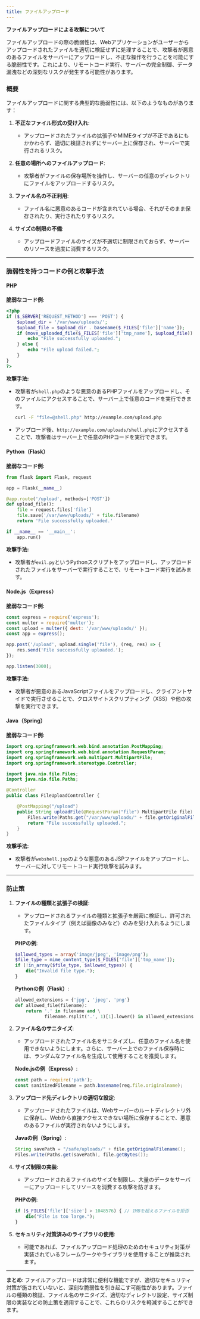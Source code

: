 ```yaml
---
title: ファイルアップロード
---
```


**ファイルアップロードによる攻撃について**

ファイルアップロードの際の脆弱性は、Webアプリケーションがユーザーからアップロードされたファイルを適切に検証せずに処理することで、攻撃者が悪意のあるファイルをサーバーにアップロードし、不正な操作を行うことを可能にする脆弱性です。これにより、リモートコード実行、サーバーの完全制御、データ漏洩などの深刻なリスクが発生する可能性があります。

### **概要**

ファイルアップロードに関する典型的な脆弱性には、以下のようなものがあります：

1. **不正なファイル形式の受け入れ**:
   - アップロードされたファイルの拡張子やMIMEタイプが不正であるにもかかわらず、適切に検証されずにサーバー上に保存され、サーバーで実行されるリスク。

2. **任意の場所へのファイルアップロード**:
   - 攻撃者がファイルの保存場所を操作し、サーバーの任意のディレクトリにファイルをアップロードするリスク。

3. **ファイル名の不正利用**:
   - ファイル名に悪意のあるコードが含まれている場合、それがそのまま保存されたり、実行されたりするリスク。

4. **サイズの制限の不備**:
   - アップロードファイルのサイズが不適切に制限されておらず、サーバーのリソースを過度に消費するリスク。

---

### **脆弱性を持つコードの例と攻撃手法**

#### **PHP**

**脆弱なコード例:**
```php
<?php
if ($_SERVER['REQUEST_METHOD'] === 'POST') {
    $upload_dir = '/var/www/uploads/';
    $upload_file = $upload_dir . basename($_FILES['file']['name']);
    if (move_uploaded_file($_FILES['file']['tmp_name'], $upload_file)) {
        echo "File successfully uploaded.";
    } else {
        echo "File upload failed.";
    }
}
?>
```

**攻撃手法:**
- 攻撃者が`shell.php`のような悪意のあるPHPファイルをアップロードし、そのファイルにアクセスすることで、サーバー上で任意のコードを実行できます。
  ```bash
  curl -F "file=@shell.php" http://example.com/upload.php
  ```
- アップロード後、`http://example.com/uploads/shell.php`にアクセスすることで、攻撃者はサーバー上で任意のPHPコードを実行できます。

#### **Python（Flask）**

**脆弱なコード例:**
```python
from flask import Flask, request

app = Flask(__name__)

@app.route('/upload', methods=['POST'])
def upload_file():
    file = request.files['file']
    file.save('/var/www/uploads/' + file.filename)
    return 'File successfully uploaded.'

if __name__ == '__main__':
    app.run()
```

**攻撃手法:**
- 攻撃者が`evil.py`というPythonスクリプトをアップロードし、アップロードされたファイルをサーバーで実行することで、リモートコード実行を試みます。

#### **Node.js（Express）**

**脆弱なコード例:**
```javascript
const express = require('express');
const multer = require('multer');
const upload = multer({ dest: '/var/www/uploads/' });
const app = express();

app.post('/upload', upload.single('file'), (req, res) => {
    res.send('File successfully uploaded.');
});

app.listen(3000);
```

**攻撃手法:**
- 攻撃者が悪意のあるJavaScriptファイルをアップロードし、クライアントサイドで実行させることで、クロスサイトスクリプティング（XSS）や他の攻撃を実行できます。

#### **Java（Spring）**

**脆弱なコード例:**
```java
import org.springframework.web.bind.annotation.PostMapping;
import org.springframework.web.bind.annotation.RequestParam;
import org.springframework.web.multipart.MultipartFile;
import org.springframework.stereotype.Controller;

import java.nio.file.Files;
import java.nio.file.Paths;

@Controller
public class FileUploadController {

    @PostMapping("/upload")
    public String uploadFile(@RequestParam("file") MultipartFile file) throws Exception {
        Files.write(Paths.get("/var/www/uploads/" + file.getOriginalFilename()), file.getBytes());
        return "File successfully uploaded.";
    }
}
```

**攻撃手法:**
- 攻撃者が`webshell.jsp`のような悪意のあるJSPファイルをアップロードし、サーバーに対してリモートコード実行攻撃を試みます。

---

### **防止策**

1. **ファイルの種類と拡張子の検証**:
   - アップロードされるファイルの種類と拡張子を厳密に検証し、許可されたファイルタイプ（例えば画像のみなど）のみを受け入れるようにします。

   **PHPの例**:
   ```php
   $allowed_types = array('image/jpeg', 'image/png');
   $file_type = mime_content_type($_FILES['file']['tmp_name']);
   if (!in_array($file_type, $allowed_types)) {
       die("Invalid file type.");
   }
   ```

   **Pythonの例（Flask）**:
   ```python
   allowed_extensions = {'jpg', 'jpeg', 'png'}
   def allowed_file(filename):
       return '.' in filename and \
              filename.rsplit('.', 1)[1].lower() in allowed_extensions
   ```

2. **ファイル名のサニタイズ**:
   - アップロードされたファイル名をサニタイズし、任意のファイル名を使用できないようにします。さらに、サーバー上でのファイル保存時には、ランダムなファイル名を生成して使用することを推奨します。

   **Node.jsの例（Express）**:
   ```javascript
   const path = require('path');
   const sanitizedFilename = path.basename(req.file.originalname);
   ```

3. **アップロード先ディレクトリの適切な設定**:
   - アップロードされたファイルは、Webサーバーのルートディレクトリ外に保存し、Webから直接アクセスできない場所に保存することで、悪意のあるファイルが実行されないようにします。

   **Javaの例（Spring）**:
   ```java
   String savePath = "/safe/uploads/" + file.getOriginalFilename();
   Files.write(Paths.get(savePath), file.getBytes());
   ```

4. **サイズ制限の実装**:
   - アップロードされるファイルのサイズを制限し、大量のデータをサーバーにアップロードしてリソースを消費する攻撃を防ぎます。

   **PHPの例**:
   ```php
   if ($_FILES['file']['size'] > 1048576) { // 1MBを超えるファイルを拒否
       die("File is too large.");
   }
   ```

5. **セキュリティ対策済みのライブラリの使用**:
   - 可能であれば、ファイルアップロード処理のためのセキュリティ対策が実装されているフレームワークやライブラリを使用することが推奨されます。

---

**まとめ**:
ファイルアップロードは非常に便利な機能ですが、適切なセキュリティ対策が施されていないと、深刻な脆弱性を引き起こす可能性があります。ファイルの種類の検証、ファイル名のサニタイズ、適切なディレクトリ設定、サイズ制限の実装などの防止策を適用することで、これらのリスクを軽減することができます。